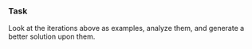 ### Task

Look at the iterations above as examples, analyze them, and generate a better solution upon them.